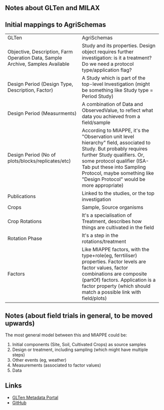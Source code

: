 ## Notes about GLTen and MILAX

## Initial mappings to AgriSchemas
<table>
    <tr>
        <td>GLTen</td>
        <td>AgriSchemas</td>
    </tr>
    <tr>
        <td>Objective, Description, Farm Operation Data, Sample Archive, Samples Available</td>
        <td>Study and its properties. Design object requires further investigation: is it a treatment?
        Do we need a protocol type/application flag?</td>
    </tr>
    <tr>
        <td>Design Period (Design Type, Description, Factor)</td>
        <td>A Study which is part of the top-level Investigation (might be something like Study type = Period Study)</td>
    </tr>
    <tr>
        <td>Design Period (Measurments)</td>
        <td>A combination of Data and ObservedValue, to reflect what data you achieved from a field/sample</td>
    </tr>
    <tr>
        <td>Design Period (No of plots/blocks/replicates/etc)</td>
        <td>According to MIAPPE, it's the "Observation unit level hierarchy" field, associated to Study. 
        But probably requires further Study qualifiers. Or, some protocol qualifier (ISA-Tab put these 
        into Sampling Protocol, maybe something like "Design Protocol" would be more appropriate)</td>
    </tr>
    <tr>
        <td>Publications</td>
        <td>Linked to the studies, or the top investigation</td>
    </tr>
    <tr>
        <td>Crops</td>
        <td>Sample, Source organisms</td>
    </tr>
    <tr>
        <td>Crop Rotations</td>
        <td>It's a specialisation of Treatment, describes how things are cultivated in the field</td>
    </tr>
    <tr>
        <td>Rotation Phase</td>
        <td>It's a step in the rotations/treatment</td>
    </tr>
    <tr>
        <td>Factors</td>
        <td>Like MIAPPE factors, with the type+role(eg, ferrtiliser) properties. Factor levels are factor 
        values, factor combinations are composite (partOf) factors. Application is a factor property 
        (which should match a possible link with field/plots)</td>
    </tr>
</table>

## Notes (about field trials in general, to be moved upwards)

The most general model between this and MIAPPE could be:  

  1. Initial components (Site, Soil, Cultivated Crops) as source samples
  1. Design or treatment, including sampling (which might have multiple steps)
  1. Other events (eg, weather)
  1. Measurements (associated to factor values)
  1. Data


## Links
  * [GLTen Metadata Portal](https://www.glten.org/)
  * [GitHub](https://github.com/GLTEN)